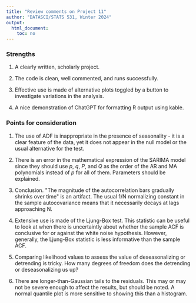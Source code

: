 ```yaml
---
title: "Review comments on Project 11"
author: "DATASCI/STATS 531, Winter 2024"
output:
  html_document:
    toc: no
---
```


### Strengths

1. A clearly written, scholarly project.

1. The code is clean, well commented, and runs successfully.

1.  Effective use is made of alternative plots toggled by a button to investigate variations in the analysis.

1. A nice demonstration of ChatGPT for formatting R output using kable.

### Points for consideration

1. The use of ADF is inappropriate in the presence of seasonality - it is a clear feature of the data, yet it does not appear in the null model or the usual alternative for the test.

1. There is an error in the mathematical expression of the SARIMA model since they should use $p$, $q$, $P$, and $Q$ as the order of the AR and MA polynomials instead of $p$ for all of them. Parameters should be explained.

1. Conclusion. "The magnitude of the autocorrelation bars gradually shrinks over time" is an artifact. The usual 1/N normalizing constant in the sample autocovariance means that it necessarily decays at lags approaching N.

1. Extensive use is made of the Ljung-Box test. This statistic can be useful to look at when there is uncertaintly about whether the sample ACF is conclusive for or against the white noise hypothesis. However, generally, the Ljung-Box statistic is less informative than the sample ACF.

1. Comparing likelihood values to assess the value of deseasonalizing or detrending is tricky. How many degrees of freedom does the detrending or deseasonalizing us up?

1. There are longer-than-Gaussian tails to the residuals. This may or may not be severe enough to affect the results, but should be noted. A normal quantile plot is more sensitive to showing this than a histogram.

